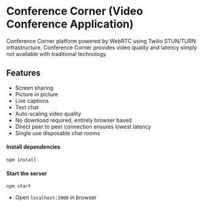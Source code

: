 # Conference Corner (Video Conference Application)

Conference Corner platform powered by WebRTC using Twilio STUN/TURN infrastructure.
Conference Corner provides video quality and latency simply not available with traditional
technology.


## Features


- Screen sharing
- Picture in picture
- Live captions
- Text chat
- Auto-scaling video quality
- No download required, entirely browser based
- Direct peer to peer connection ensures lowest latency
- Single use disposable chat rooms


#### Install dependencies

```
npm install
```

#### Start the server

```
npm start
```

- Open `localhost:3000` in browser
